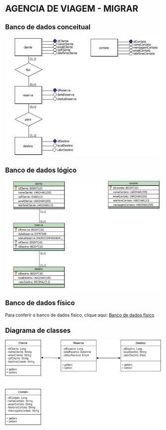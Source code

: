 # AGENCIA DE VIAGEM - **MIGRAR**

## Banco de dados conceitual
![Banco de dados conceitual](https://github.com/JoiltonSantos/RecodePro/blob/main/migrar_bd/bd_conceitual.jpg)

## Banco de dados lógico
![Banco de dados lógico](https://github.com/JoiltonSantos/RecodePro/blob/main/migrar_bd/bd_logico.jpg)

## Banco de dados físico
Para conferir o banco de dados físico, clique aqui: [Banco de dados físico](https://github.com/JoiltonSantos/RecodePro/blob/main/migrar_bd/bd_fisico.sql)

## Diagrama de classes
![Diagrama de classes](https://github.com/JoiltonSantos/RecodePro/blob/main/migrar_bd/uml_diagrama_de_classes.jpg)